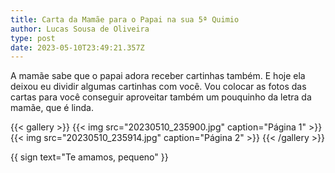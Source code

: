 ```yaml
---
title: Carta da Mamãe para o Papai na sua 5ª Quimio
author: Lucas Sousa de Oliveira
type: post
date: 2023-05-10T23:49:21.357Z
---
```

A mamãe sabe que o papai adora receber cartinhas também.
E hoje ela deixou eu dividir algumas cartinhas com você.
Vou colocar as fotos das cartas para você conseguir aproveitar também um pouquinho da letra da mamãe, que é linda.

{{< gallery >}}
  {{< img
      src="20230510_235900.jpg"
      caption="Página 1" >}}
  {{< img
      src="20230510_235914.jpg"
      caption="Página 2" >}}
{{< /gallery >}}

{{ sign text="Te amamos, pequeno" }}